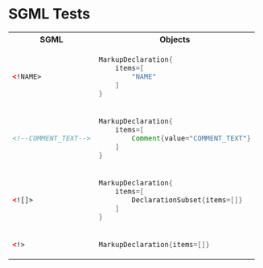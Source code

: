 # SGML Tests

<table>
<tr><th>SGML</th><th>Objects</th></tr>
<!--###################################################################-->
<tr><td>

```html
<!NAME>
```
</td><td>

```java
MarkupDeclaration{
	items=[
		"NAME"
	]
}
```

</td></tr>
<!--###################################################################-->
<tr><td>

```html
<!--COMMENT_TEXT-->
```
</td><td>

```java
MarkupDeclaration{
	items=[
		Comment{value="COMMENT_TEXT"}
	]
}
```

</td></tr>
<!--###################################################################-->
<tr><td>

```html
<![]>
```
</td><td>

```java
MarkupDeclaration{
	items=[
		DeclarationSubset{items=[]}
	]
}
```

</td></tr>
<!--###################################################################-->
<tr><td>

```html
<!>
```
</td><td>

```java
MarkupDeclaration{items=[]}
```

</td></tr>
</table>
